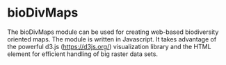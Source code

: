 # bioDivMaps

The bioDivMaps module can be used for creating web-based biodiversity oriented maps. The module is written in Javascript. It takes advantage of the 
powerful d3.js (https://d3js.org/) visualization library and the HTML <canvas> element for efficient handling of big raster data sets.

